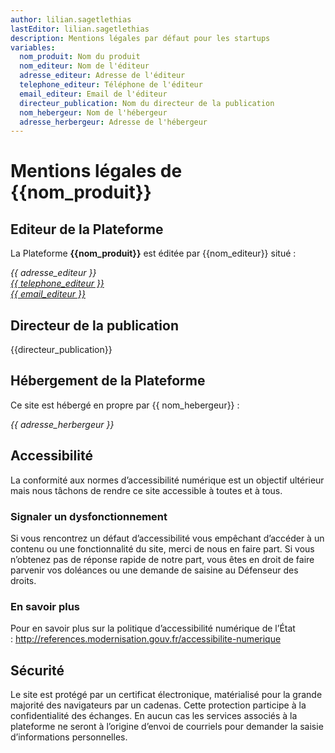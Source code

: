 ```yaml
---
author: lilian.sagetlethias
lastEditor: lilian.sagetlethias
description: Mentions légales par défaut pour les startups
variables:
  nom_produit: Nom du produit
  nom_editeur: Nom de l'éditeur
  adresse_editeur: Adresse de l'éditeur
  telephone_editeur: Téléphone de l'éditeur
  email_editeur: Email de l'éditeur
  directeur_publication: Nom du directeur de la publication
  nom_hebergeur: Nom de l'hébergeur
  adresse_herbergeur: Adresse de l'hébergeur
---
```

# Mentions légales de {{nom_produit}}

## Editeur de la Plateforme
La Plateforme **{{nom_produit}}** est éditée par {{nom_editeur}} situé :
<address>
    {{ adresse_editeur }}
    <br/>
    <a href="tel:{{ telephone_editeur }}">{{ telephone_editeur }}</a>
    <br/>
    <a href="mailto:{{ email_editeur }}">{{ email_editeur }}</a>
</address>

## Directeur de la publication
{{directeur_publication}}

## Hébergement de la Plateforme
Ce site est hébergé en propre par {{ nom_hebergeur}} :
<br />
<address>{{ adresse_herbergeur }}</address>

## Accessibilité
La conformité aux normes d’accessibilité numérique est un objectif ultérieur mais nous tâchons de rendre ce site accessible à toutes et à tous.

### Signaler un dysfonctionnement
Si vous rencontrez un défaut d’accessibilité vous empêchant d’accéder à un contenu ou une fonctionnalité du site, merci de nous en faire part.
Si vous n’obtenez pas de réponse rapide de notre part, vous êtes en droit de faire parvenir vos doléances ou une demande de saisine au Défenseur des droits.

### En savoir plus
Pour en savoir plus sur la politique d’accessibilité numérique de l’État : http://references.modernisation.gouv.fr/accessibilite-numerique

## Sécurité
Le site est protégé par un certificat électronique, matérialisé pour la grande majorité des navigateurs par un cadenas. Cette protection participe à la confidentialité des échanges.
En aucun cas les services associés à la plateforme ne seront à l’origine d’envoi de courriels pour demander la saisie d’informations personnelles.

